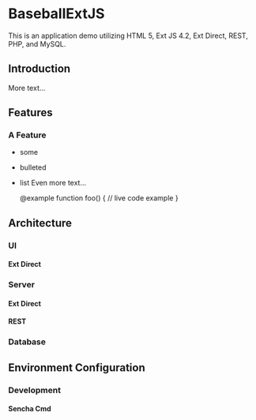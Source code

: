 # BaseballExtJS

This is an application demo utilizing HTML 5, Ext JS 4.2, Ext Direct, REST, PHP, and MySQL.

## Introduction

More text...



## Features

### A Feature

- some
- bulleted
- list
Even more text...

    @example
    function foo() {
        // live code example
    }

## Architecture

### UI

#### Ext Direct

### Server

#### Ext Direct

#### REST

### Database

## Environment Configuration

### Development

#### Sencha Cmd
